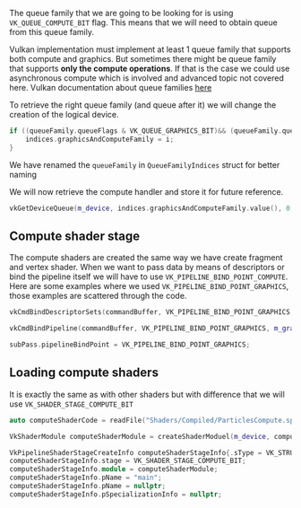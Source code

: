 The queue family that we are going to be looking for is using `VK_QUEUE_COMPUTE_BIT` flag. This means that we will need to obtain queue from this queue family.

Vulkan implementation must implement at least 1 queue family that supports both compute and graphics. But sometimes there might be queue family that supports **only the compute operations**. If that is the case we could use asynchronous compute which is involved and advanced topic not covered here. Vulkan documentation about queue families [here](https://docs.vulkan.org/samples/latest/samples/performance/async_compute/README.html)

To retrieve the right queue family (and queue after it) we will change the creation of the logical device. 

```c++
if ((queueFamily.queueFlags & VK_QUEUE_GRAPHICS_BIT)&& (queueFamily.queueFlags & VK_QUEUE_COMPUTE_BIT)) {  
    indices.graphicsAndComputeFamily = i;  
}
```

We have renamed the `queueFamily` in `QueueFamilyIndices` struct for better naming

We will now retrieve the compute handler and store it for future reference.

```c++
vkGetDeviceQueue(m_device, indices.graphicsAndComputeFamily.value(), 0, &m_computeQueue);
```

## Compute shader stage

The compute shaders are created the same way we have create fragment and vertex shader. When we want to pass data by means of descriptors or bind the pipeline itself we will have to use `VK_PIPELINE_BIND_POINT_COMPUTE`. Here are some examples where we used `VK_PIPELINE_BIND_POINT_GRAPHICS`, those examples are scattered through the code.   

```c++
vkCmdBindDescriptorSets(commandBuffer, VK_PIPELINE_BIND_POINT_GRAPHICS, m_pipelineLayout, 0, 1, &m_descriptorSets[currentFrame], 0, nullptr);

vkCmdBindPipeline(commandBuffer, VK_PIPELINE_BIND_POINT_GRAPHICS, m_graphicsPipeline);

subPass.pipelineBindPoint = VK_PIPELINE_BIND_POINT_GRAPHICS;
```

## Loading compute shaders

It is exactly the same as with other shaders but with difference that we will use `VK_SHADER_STAGE_COMPUTE_BIT`

```c++
auto computeShaderCode = readFile("Shaders/Compiled/ParticlesCompute.spv");

VkShaderModule computeShaderModule = createShaderModuel(m_device, computeShaderCode);

VkPipelineShaderStageCreateInfo computeShaderStageInfo{.sType = VK_STRUCTURE_TYPE_PIPELINE_SHADER_STAGE_CREATE_INFO};  
computeShaderStageInfo.stage = VK_SHADER_STAGE_COMPUTE_BIT;  
computeShaderStageInfo.module = computeShaderModule;  
computeShaderStageInfo.pName = "main";  
computeShaderStageInfo.pName = nullptr;
computeShaderStageInfo.pSpecializationInfo = nullptr;
```



